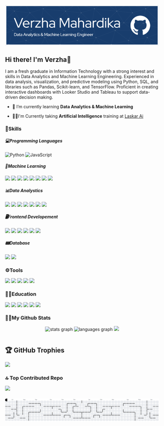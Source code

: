 ![Verzha Mahardika](github-header-image.png)
## Hi there! I'm Verzha👋
I am a fresh graduate in Information Technology with a strong interest and skills in Data Analytics and Machine Learning Engineering. Experienced in data analysis, visualization, and predictive modeling using Python, SQL, and libraries such as Pandas, Scikit-learn, and TensorFlow. Proficient in creating interactive dashboards with Looker Studio and Tableau to support data-driven decision making.

- 🌱 I’m currently learning **Data Analytics & Machine Learning**

- 👨‍💻I'm Currently taking **Artificial Intelligence** training at [Laskar Ai](https://laskarai.id/)


### 🚀Skills

##### 💻Programming Languages
![Python](https://img.shields.io/badge/python-3670A0?style=for-the-badge&logo=python&logoColor=ffdd54) ![JavaScript](https://img.shields.io/badge/javascript-%23323330.svg?style=for-the-badge&logo=javascript&logoColor=%23F7DF1E)


    

##### 🤖Machine Learning
<img src="https://img.shields.io/badge/Numpy-777BB4?style=for-the-badge&logo=numpy&logoColor=white" /> <img src="https://img.shields.io/badge/Pandas-2C2D72?style=for-the-badge&logo=pandas&logoColor=white" />
<img src="https://img.shields.io/badge/scikit_learn-F7931E?style=for-the-badge&logo=scikit-learn&logoColor=white" />
<img src="https://img.shields.io/badge/TensorFlow-FF6F00?style=for-the-badge&logo=TensorFlow&logoColor=white" />
<img src="https://img.shields.io/badge/Keras-D00000?style=for-the-badge&logo=Keras&logoColor=white" />
<img src="https://img.shields.io/badge/Streamlit-FF4B4B?style=for-the-badge&logo=Streamlit&logoColor=white" />
<img src="https://img.shields.io/badge/OpenCV-27338e?style=for-the-badge&logo=OpenCV&logoColor=white" />
<img src="https://img.shields.io/badge/PyTorch-EE4C2C?style=for-the-badge&logo=pytorch&logoColor=white" />

##### 📊Data Analystics
<img src="https://img.shields.io/badge/Matplotlib-1572B6?style=for-the-badge&logo=Power%20BI&logoColor=white " /> <img src="https://img.shields.io/badge/seaborn-316192?style=for-the-badge&logo=Power%20BI&logoColor=white " />
<img src="https://img.shields.io/badge/PowerBI-F2C811?style=for-the-badge&logo=Power%20BI&logoColor=white " /> <img src="https://img.shields.io/badge/Tableau-E97627?style=for-the-badge&logo=Tableau&logoColor=white" />
<img src="https://img.shields.io/badge/Google%20Sheets-34A853?style=for-the-badge&logo=google-sheets&logoColor=white" />
<img src="https://img.shields.io/badge/Microsoft_Excel-217346?style=for-the-badge&logo=microsoft-excel&logoColor=white" />
<img src="https://img.shields.io/badge/Plotly-239120?style=for-the-badge&logo=plotly&logoColor=white" />

##### 🖥️Frontend Developement

<img src="https://img.shields.io/badge/HTML5-E34F26?style=for-the-badge&logo=html5&logoColor=white" /> <img src="https://img.shields.io/badge/CSS3-1572B6?style=for-the-badge&logo=css3&logoColor=white" />
<img src="https://img.shields.io/badge/Bootstrap-563D7C?style=for-the-badge&logo=bootstrap&logoColor=white" />
<img src="https://img.shields.io/badge/Tailwind_CSS-38B2AC?style=for-the-badge&logo=tailwind-css&logoColor=white" />
<img src="https://img.shields.io/badge/React-20232A?style=for-the-badge&logo=react&logoColor=61DAFB" />
<img src="https://img.shields.io/badge/Vite-B73BFE?style=for-the-badge&logo=vite&logoColor=FFD62E" />

##### 📟Database

<img src="https://img.shields.io/badge/MySQL-005C84?style=for-the-badge&logo=mysql&logoColor=white" /> <img src="https://img.shields.io/badge/PostgreSQL-316192?style=for-the-badge&logo=postgresql&logoColor=white" />

### ⚙️Tools

<img src="https://img.shields.io/badge/Visual_Studio_Code-0078D4?style=for-the-badge&logo=visual%20studio%20code&logoColor=white" /> <img src="https://img.shields.io/badge/Jupyter-F37626.svg?&style=for-the-badge&logo=Jupyter&logoColor=white" />
<img src="https://img.shields.io/badge/conda-342B029.svg?&style=for-the-badge&logo=anaconda&logoColor=white" />
<img src="https://img.shields.io/badge/Colab-F9AB00?style=for-the-badge&logo=googlecolab&color=525252" />
<img src="https://img.shields.io/badge/GitHub-100000?style=for-the-badge&logo=github&logoColor=white" />

### 👨‍💻Education

<img src="https://img.shields.io/badge/Udemy-EC5252?style=for-the-badge&logo=Udemy&logoColor=white" /> <img src="https://img.shields.io/badge/W3Schools-04AA6D?style=for-the-badge&logo=W3Schools&logoColor=white" />
<img src="https://img.shields.io/badge/Microsoft%20Academic-2D9FD9?style=for-the-badge&logo=Microsoft%20Academic&logoColor=white" />
<img src="https://img.shields.io/badge/Laskar Ai-D00000?style=for-the-badge&logo=Tableau&logoColor=white" />
<img src="https://img.shields.io/badge/DIcoding-005C84?style=for-the-badge&logo=Tableau&logoColor=white" />
<img src="https://img.shields.io/badge/Duolingo-58CC02?style=for-the-badge&logo=Duolingo&logoColor=white" />


### 👨🏻My Github Stats

<div align="center">
  <img src="https://github-readme-stats.vercel.app/api?username=verzhamahardika&hide_title=false&hide_rank=false&show_icons=true&include_all_commits=true&count_private=true&disable_animations=false&theme=dracula&locale=en&hide_border=false" height="150" alt="stats graph"  />
  <img src="https://github-readme-stats.vercel.app/api/top-langs?username=verzhamahardika&locale=en&hide_title=false&layout=compact&card_width=320&langs_count=5&theme=dracula&hide_border=false" height="150" alt="languages graph"  />
    <img src="https://nirzak-streak-stats.vercel.app/?user=verzhamahardika&theme=dracula&hide_border=false"  />
</div> <br/>

## 🏆 GitHub Trophies
![](https://github-profile-trophy.vercel.app/?username=verzhamahardika&theme=radical&no-frame=false&no-bg=true&margin-w=4)

### 🔝 Top Contributed Repo
![](https://github-contributor-stats.vercel.app/api?username=verzhamahardika&limit=5&theme=dark&combine_all_yearly_contributions=true)




###

<picture>
  <source media="(prefers-color-scheme: dark)" srcset="https://raw.githubusercontent.com/verzhamahardika/verzhamahardika/output/pacman-contribution-graph-dark.svg">
  <source media="(prefers-color-scheme: light)" srcset="https://raw.githubusercontent.com/verzhamahardika/verzhamahardika/output/pacman-contribution-graph.svg">
  <img alt="pacman contribution graph" src="https://raw.githubusercontent.com/verzhamahardika/verzhamahardika/output/pacman-contribution-graph.svg">
</picture>

###
